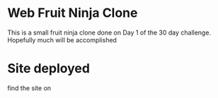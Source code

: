 # Web Fruit Ninja Clone 
This is a small fruit ninja clone done on Day 1 of the 30 day challenge. Hopefully much will be accomplished

# Site deployed 
find the site on 
